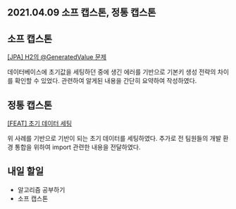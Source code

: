 ## 2021.04.09 소프 캡스톤, 정통 캡스톤

## 소프 캡스톤

[[JPA] H2의 @GeneratedValue 문제](https://hyeonic.tistory.com/196)

데이터베이스에 초기값을 세팅하던 중에 생긴 에러를 기반으로 기본키 생성 전략의 차이를 확인할 수 있었다. 관련하여 알게된 내용을 간단히 요약하여 작성하였다.

## 정통 캡스톤

[[FEAT] 초기 데이터 세팅](https://github.com/healthner/healthner/pull/19)

위 사례를 기반으로 기반이 되는 초기 데이터를 세팅하였다. 추가로 전 팀원들의 개발 환경 통합을 위하여 import 관련한 내용을 전달하였다.

## 내일 할일
 - 알고리즘 공부하기
 - 소프 캡스톤